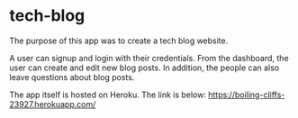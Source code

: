 # tech-blog

The purpose of this app was to create a tech blog website.

A user can signup and login with their credentials. From the dashboard, the user can create and edit new blog posts. In addition, the people can also leave questions about blog posts. 

The app itself is hosted on Heroku. The link is below:
https://boiling-cliffs-23927.herokuapp.com/

